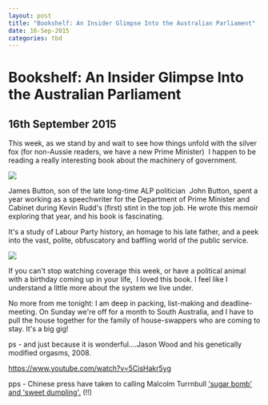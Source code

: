 ```yaml
---
layout: post
title: "Bookshelf: An Insider Glimpse Into the Australian Parliament"
date: 16-Sep-2015
categories: tbd
---
```


# Bookshelf: An Insider Glimpse Into the Australian Parliament

## 16th September 2015

This week,   as we stand by and wait to see how things unfold with the silver fox (for non-Aussie readers,   we have a new Prime Minister)  I happen to be reading a really interesting book about the machinery of government.

<img class="photo-horiz" src="http://4.bp.blogspot.com/-Eo5XNbcxWfc/UN9pkOXae6I/AAAAAAAAg3E/FC0bhJWeM8I/s640/silver+fox+5.jpg" />

James Button,   son of the late long-time ALP politician  John Button, spent a year working as a speechwriter for the Department of Prime Minister and Cabinet during Kevin Rudd's (first) stint in the top job. He wrote this memoir exploring that year, and his book is fascinating.

It's a study of Labour Party history, an homage to his late father, and a peek into the vast, polite, obfuscatory and baffling world of the public service.

<img class="photo-horiz" src="http://images.smh.com.au/2012/10/26/3745404/an-Cover-20of-20Speechless-20by-20James-20Button-20121026124410349555-300x0.jpg" />

If you can't stop watching coverage this week, or have a political animal with a birthday coming up in your life,  I loved this book. I feel like I understand a little more about the system we live under.

No more from me tonight: I am deep in packing, list-making and deadline-meeting. On Sunday we're off for a month to South Australia, and I have to pull the house together for the family of house-swappers who are coming to stay. It's a big gig!

ps - and just because it is wonderful....Jason Wood and his genetically modified orgasms, 2008.

https://www.youtube.com/watch?v=5CisHakr5yg

pps - Chinese press have taken to calling Malcolm Turrnbull <a href="http://www.news.com.au/finance/work/malcolm-turnbull-nicknamed-sugar-bomb-sweet-dumpling-in-china/story-fn5tas5k-1227530680995">'sugar bomb' and 'sweet dumpling'.</a> (!!)

 

